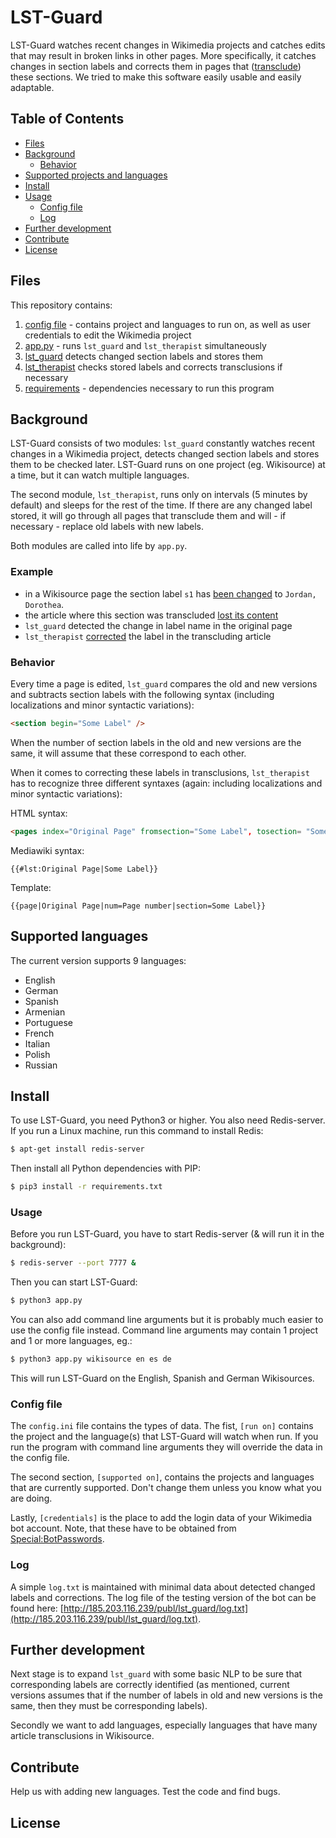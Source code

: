 
# LST-Guard

LST-Guard watches recent changes in Wikimedia projects and catches edits that may result in broken links in other pages. More specifically, it catches changes in section labels and corrects them in pages that ([transclude](https://en.wikipedia.org/wiki/Transclusion)) these sections. We tried to make this software easily usable and easily adaptable.

## Table of Contents

- [Files](#files)
- [Background](#background)
  - [Behavior](#behavior)
- [Supported projects and languages](#supported-projects-and-languages)
- [Install](#install)
- [Usage](#usage)
	- [Config file](#config-file)
  - [Log](#log)
- [Further development](#further-development)
- [Contribute](#contribute)
- [License](#license)

## Files

This repository contains:

1. [config file](config.ini) - contains project and languages to run on, as well as user credentials to edit the Wikimedia project
2. [app.py](app.py) - runs `lst_guard` and `lst_therapist` simultaneously
3. [lst_guard](lst_guard.py) detects changed section labels and stores them
4. [lst_therapist](badge) checks stored labels and corrects transclusions if necessary
5. [requirements](requirements.txt) - dependencies necessary to run this program

## Background
LST-Guard consists of two modules: `lst_guard` constantly watches recent changes in a Wikimedia project, detects changed section labels and stores them to be checked later. LST-Guard runs on one project (eg. Wikisource) at a time, but it can watch multiple languages.

The second module, `lst_therapist`, runs only on intervals (5 minutes by default) and sleeps for the rest of the time. If there are any changed label stored, it will go through all pages that transclude them and will - if necessary - replace old labels with new labels.

Both modules are called into life by `app.py`.

### Example
* in a Wikisource page the section label `s1` has [been changed](https://en.wikisource.org/w/index.php?title=Page:EB1911_-_Volume_15.djvu/536&diff=7006224&oldid=6576545) to `Jordan, Dorothea`.
* the article where this section was transcluded [lost its content](https://en.wikisource.org/w/index.php?title=1911_Encyclop%C3%A6dia_Britannica/Jordan,_Wilhelm&oldid=6576548)
* `lst_guard` detected the change in label name in the original page
* `lst_therapist` [corrected](https://en.wikisource.org/w/index.php?title=1911_Encyclop%C3%A6dia_Britannica/Jordan,_Wilhelm&diff=next&oldid=6576548) the label in the transcluding article

### Behavior
Every time a page is edited, `lst_guard` compares the old and new versions and subtracts section labels with the following syntax (including localizations and minor syntactic variations):

```html
<section begin="Some Label" />
```
When the number of section labels in the old and new versions are the same, it will assume that these correspond to each other.

When it comes to correcting these labels in transclusions, `lst_therapist` has to recognize three different syntaxes (again: including localizations and minor syntactic variations):

HTML syntax:
```html
<pages index="Original Page" fromsection="Some Label", tosection= "Some Label"/>
```
Mediawiki syntax:
```
{{#lst:Original Page|Some Label}}
```
Template:
```
{{page|Original Page|num=Page number|section=Some Label}}
```

## Supported languages

The current version supports 9 languages:
* English
* German
* Spanish
* Armenian
* Portuguese
* French
* Italian
* Polish
* Russian

## Install
To use LST-Guard, you need Python3 or higher. You also need Redis-server. If you run a Linux machine, run this command to install Redis:
```sh
$ apt-get install redis-server
```

Then install all Python dependencies with PIP:
```sh
$ pip3 install -r requirements.txt
```

### Usage
Before you run LST-Guard, you have to start Redis-server (& will run it in the background):
```sh
$ redis-server --port 7777 &
```

Then you can start LST-Guard:
```sh
$ python3 app.py
```
You can also add command line arguments but it is probably much easier to use the config file instead. Command line arguments may contain 1 project and 1 or more languages, eg.:

```sh
$ python3 app.py wikisource en es de
```

This will run LST-Guard on the English, Spanish and German Wikisources.

### Config file

The `config.ini` file contains the types of data. The fist, `[run on]` contains the project and the language(s) that LST-Guard will watch when run. If you run the program with command line arguments they will override the data in the config file.

The second section, `[supported on]`, contains the projects and languages that are currently supported. Don't change them unless you know what you are doing.

Lastly, `[credentials]` is the place to add the login data of your Wikimedia bot account. Note, that these have to be obtained from [Special:BotPasswords](https://www.mediawiki.org/wiki/Manual:Bot_passwords).

### Log
A simple `log.txt` is maintained with minimal data about detected changed labels and corrections. The log file of the testing version of the bot can be found here: [http://185.203.116.239/publ/lst_guard/log.txt](http://185.203.116.239/publ/lst_guard/log.txt).

## Further development
Next stage is to expand `lst_guard` with some basic NLP to be sure that corresponding labels are correctly identified (as mentioned, current versions assumes that if the number of labels in old and new versions is the same, then they must be corresponding labels).

Secondly we want to add languages, especially languages that have many article transclusions in Wikisource.

## Contribute
Help us with adding new languages. Test the code and find bugs.

## License

